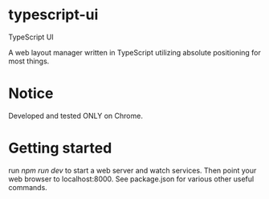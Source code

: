# typescript-ui
TypeScript UI

A web layout manager written in TypeScript utilizing absolute positioning for most things.

# Notice
Developed and tested ONLY on Chrome.

# Getting started
run _npm run dev_ to start a web server and watch services. Then point your web browser to localhost:8000. See package.json for various other useful commands.
